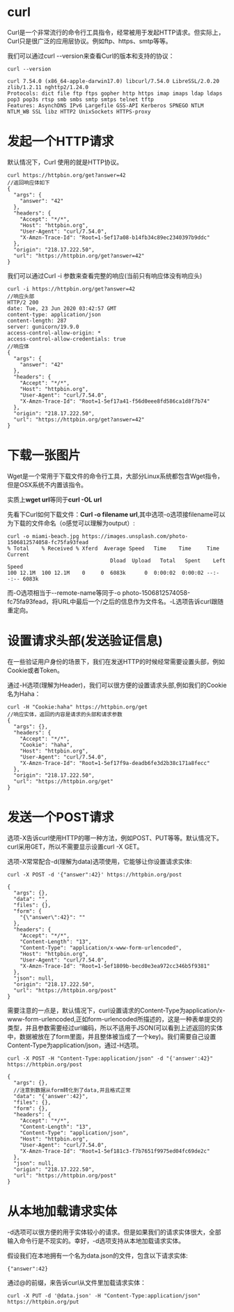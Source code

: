 <!--
 * @Description: 
 * @Author: johe.huang
 * @Date: 2020-06-23 11:45:24
--> 
# curl
Curl是一个非常流行的命令行工具指令，经常被用于发起HTTP请求。但实际上，Curl只是很广泛的应用层协议。例如ftp、https、smtp等等。

我们可以通过curl --version来查看Curl的版本和支持的协议：
```shell
curl --version

curl 7.54.0 (x86_64-apple-darwin17.0) libcurl/7.54.0 LibreSSL/2.0.20 zlib/1.2.11 nghttp2/1.24.0
Protocols: dict file ftp ftps gopher http https imap imaps ldap ldaps pop3 pop3s rtsp smb smbs smtp smtps telnet tftp 
Features: AsynchDNS IPv6 Largefile GSS-API Kerberos SPNEGO NTLM NTLM_WB SSL libz HTTP2 UnixSockets HTTPS-proxy 
```

# 发起一个HTTP请求
默认情况下，Curl <url>使用的就是HTTP协议。
```shell
curl https://httpbin.org/get?answer=42
//返回响应体如下
{
  "args": {
    "answer": "42"
  }, 
  "headers": {
    "Accept": "*/*", 
    "Host": "httpbin.org", 
    "User-Agent": "curl/7.54.0", 
    "X-Amzn-Trace-Id": "Root=1-5ef17a08-b14fb34c89ec2340397b9ddc"
  }, 
  "origin": "218.17.222.50", 
  "url": "https://httpbin.org/get?answer=42"
}
```

我们可以通过Curl -i <url>参数来查看完整的响应(当前只有响应体没有响应头)
```shell
curl -i https://httpbin.org/get?answer=42
//响应头部
HTTP/2 200 
date: Tue, 23 Jun 2020 03:42:57 GMT
content-type: application/json
content-length: 287
server: gunicorn/19.9.0
access-control-allow-origin: *
access-control-allow-credentials: true
//响应体
{
  "args": {
    "answer": "42"
  }, 
  "headers": {
    "Accept": "*/*", 
    "Host": "httpbin.org", 
    "User-Agent": "curl/7.54.0", 
    "X-Amzn-Trace-Id": "Root=1-5ef17a41-f56d0eee8fd586ca1d8f7b74"
  }, 
  "origin": "218.17.222.50", 
  "url": "https://httpbin.org/get?answer=42"
}

```
# 下载一张图片
Wget是一个常用于下载文件的命令行工具，大部分Linux系统都包含Wget指令，但是OSX系统不内置该指令。

实质上**wget url**等同于**curl -OL url**

先看下Curl如何下载文件：**Curl -o filename url**,其中选项-o选项接filename可以为下载的文件命名（o感觉可以理解为output）:
```shell
curl -o miami-beach.jpg https://images.unsplash.com/photo-1506812574058-fc75fa93fead
% Total    % Received % Xferd  Average Speed   Time    Time     Time  Current
                                 Dload  Upload   Total   Spent    Left  Speed
100 12.1M  100 12.1M    0     0  6083k      0  0:00:02  0:00:02 --:--:-- 6083k
```
而-O选项相当于--remote-name等同于-o photo-1506812574058-fc75fa93fead，将URL中最后一个/之后的信息作为文件名。-L选项告诉curl跟随重定向。

# 设置请求头部(发送验证信息)
在一些验证用户身份的场景下，我们在发送HTTP的时候经常需要设置头部，例如Cookie或者Token。

通过-H选项(理解为Header)，我们可以很方便的设置请求头部,例如我们的Cookie名为Haha：
```shell
curl -H "Cookie:haha" https://httpbin.org/get
//响应实体，返回的内容是请求的头部和请求参数
{
  "args": {}, 
  "headers": {
    "Accept": "*/*", 
    "Cookie": "haha", 
    "Host": "httpbin.org", 
    "User-Agent": "curl/7.54.0", 
    "X-Amzn-Trace-Id": "Root=1-5ef17f9a-deadb6fe3d2b38c171a8fecc"
  }, 
  "origin": "218.17.222.50", 
  "url": "https://httpbin.org/get"
}
```

# 发送一个POST请求
选项-X告诉curl使用HTTP的哪一种方法，例如POST、PUT等等。默认情况下。curl采用GET，所以不需要显示设置curl -X GET。

选项-X常常配合-d(理解为data)选项使用，它能够让你设置请求实体:
```shell
curl -X POST -d '{"answer":42}' https://httpbin.org/post

{
  "args": {}, 
  "data": "", 
  "files": {}, 
  "form": {
    "{\"answer\":42}": ""
  }, 
  "headers": {
    "Accept": "*/*", 
    "Content-Length": "13", 
    "Content-Type": "application/x-www-form-urlencoded", 
    "Host": "httpbin.org", 
    "User-Agent": "curl/7.54.0", 
    "X-Amzn-Trace-Id": "Root=1-5ef1809b-becd0e3ea972cc346b5f9381"
  }, 
  "json": null, 
  "origin": "218.17.222.50", 
  "url": "https://httpbin.org/post"
}

```
需要注意的一点是，默认情况下，curl设置请求的Content-Type为application/x-www-form-urlencoded,正如form-urlencoded所描述的，这是一种表单提交的类型，并且参数需要经过url编码，所以不适用于JSON(可以看到上述返回的实体中，数据被放在了form里面，并且整体被当成了一个key)。我们需要自己设置Content-Type为application/json，通过-H选项。

```shell
curl -X POST -H "Content-Type:application/json" -d "{'answer':42}" https://httpbin.org/post

{
  "args": {}, 
  //注意到数据从form转化到了data,并且格式正常
  "data": "{'answer':42}", 
  "files": {}, 
  "form": {}, 
  "headers": {
    "Accept": "*/*", 
    "Content-Length": "13", 
    "Content-Type": "application/json", 
    "Host": "httpbin.org", 
    "User-Agent": "curl/7.54.0", 
    "X-Amzn-Trace-Id": "Root=1-5ef181c3-f7b7651f9975ed04fc69de2c"
  }, 
  "json": null, 
  "origin": "218.17.222.50", 
  "url": "https://httpbin.org/post"
}
```

# 从本地加载请求实体
-d选项可以很方便的用于实体较小的请求。但是如果我们的请求实体很大，全部输入命令行是不现实的。幸好，-d选项支持从本地加载请求实体。

假设我们在本地拥有一个名为data.json的文件，包含以下请求实体:
```
{"answer":42}
```
通过@的前缀，来告诉curl从文件里加载请求实体：

```shell
curl -X PUT -d '@data.json' -H "Content-Type:application/json" https://httpbin.org/put

```
